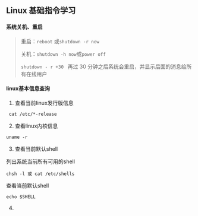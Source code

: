 ## Linux 基础指令学习
#### 系统关机、重启
> 重启：` reboot ` 或` shutdown -r now `
> 
> 关机：` shutdown -h now `或` power off `
> 
> `shutdown - r +30 ` 再过 30 分钟之后系统会重启，并显示后面的消息给所有在线用户
#### linux基本信息查询 
1. 查看当前linux发行版信息
```
 cat /etc/*-release
```
2. 查看linux内核信息
```
uname -r
```
3. 查看当前默认shell

列出系统当前所有可用的shell
```
chsh -l 或 cat /etc/shells
```
查看当前默认shell
```
echo $SHELL
```

4. 

